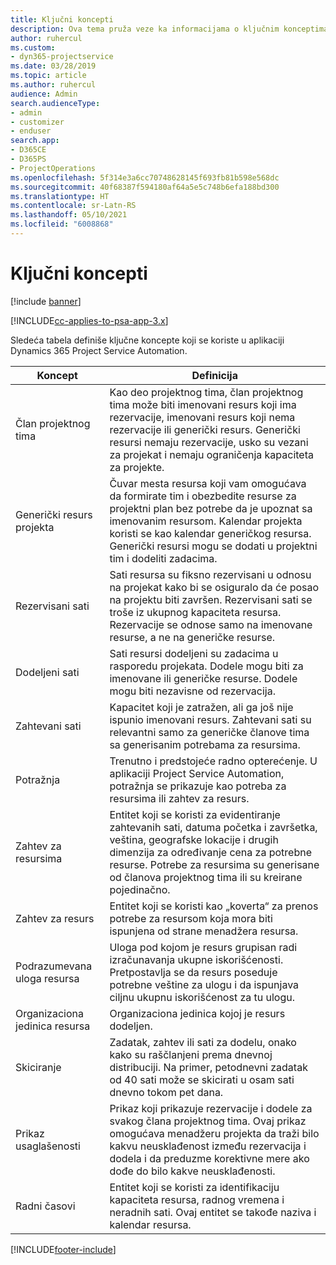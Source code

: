 ```yaml
---
title: Ključni koncepti
description: Ova tema pruža veze ka informacijama o ključnim konceptima za upravljanje resursima u aplikaciji Project Service Automation.
author: ruhercul
ms.custom:
- dyn365-projectservice
ms.date: 03/28/2019
ms.topic: article
ms.author: ruhercul
audience: Admin
search.audienceType:
- admin
- customizer
- enduser
search.app:
- D365CE
- D365PS
- ProjectOperations
ms.openlocfilehash: 5f314e3a6cc70748628145f693fb81b598e568dc
ms.sourcegitcommit: 40f68387f594180af64a5e5c748b6efa188bd300
ms.translationtype: HT
ms.contentlocale: sr-Latn-RS
ms.lasthandoff: 05/10/2021
ms.locfileid: "6008868"
---
```

# <a name="key-concepts"></a>Ključni koncepti

[!include [banner](../includes/psa-now-project-operations.md)]

[!INCLUDE[cc-applies-to-psa-app-3.x](../includes/cc-applies-to-psa-app-3x.md)]

Sledeća tabela definiše ključne koncepte koji se koriste u aplikaciji Dynamics 365 Project Service Automation.

| Koncept                    | Definicija |
|----------------------------|------------|
| Član projektnog tima        | Kao deo projektnog tima, član projektnog tima može biti imenovani resurs koji ima rezervacije, imenovani resurs koji nema rezervacije ili generički resurs. Generički resursi nemaju rezervacije, usko su vezani za projekat i nemaju ograničenja kapaciteta za projekte. |
| Generički resurs projekta   | Čuvar mesta resursa koji vam omogućava da formirate tim i obezbedite resurse za projektni plan bez potrebe da je upoznat sa imenovanim resursom. Kalendar projekta koristi se kao kalendar generičkog resursa. Generički resursi mogu se dodati u projektni tim i dodeliti zadacima. |
| Rezervisani sati               | Sati resursa su fiksno rezervisani u odnosu na projekat kako bi se osiguralo da će posao na projektu biti završen. Rezervisani sati se troše iz ukupnog kapaciteta resursa. Rezervacije se odnose samo na imenovane resurse, a ne na generičke resurse. |
| Dodeljeni sati             | Sati resursi dodeljeni su zadacima u rasporedu projekata. Dodele mogu biti za imenovane ili generičke resurse. Dodele mogu biti nezavisne od rezervacija. |
| Zahtevani sati             | Kapacitet koji je zatražen, ali ga još nije ispunio imenovani resurs. Zahtevani sati su relevantni samo za generičke članove tima sa generisanim potrebama za resursima. |
| Potražnja                     | Trenutno i predstojeće radno opterećenje. U aplikaciji Project Service Automation, potražnja se prikazuje kao potreba za resursima ili zahtev za resurs. |
| Zahtev za resursima       | Entitet koji se koristi za evidentiranje zahtevanih sati, datuma početka i završetka, veština, geografske lokacije i drugih dimenzija za određivanje cena za potrebne resurse. Potrebe za resursima su generisane od članova projektnog tima ili su kreirane pojedinačno. |
| Zahtev za resurs           | Entitet koji se koristi kao „koverta“ za prenos potrebe za resursom koja mora biti ispunjena od strane menadžera resursa. |
| Podrazumevana uloga resursa      | Uloga pod kojom je resurs grupisan radi izračunavanja ukupne iskorišćenosti. Pretpostavlja se da resurs poseduje potrebne veštine za ulogu i da ispunjava ciljnu ukupnu iskorišćenost za tu ulogu. |
| Organizaciona jedinica resursa | Organizaciona jedinica kojoj je resurs dodeljen. |
| Skiciranje                    | Zadatak, zahtev ili sati za dodelu, onako kako su raščlanjeni prema dnevnoj distribuciji. Na primer, petodnevni zadatak od 40 sati može se skicirati u osam sati dnevno tokom pet dana. |
| Prikaz usaglašenosti        | Prikaz koji prikazuje rezervacije i dodele za svakog člana projektnog tima. Ovaj prikaz omogućava menadžeru projekta da traži bilo kakvu neusklađenost između rezervacija i dodela i da preduzme korektivne mere ako dođe do bilo kakve neusklađenosti. |
| Radni časovi                 | Entitet koji se koristi za identifikaciju kapaciteta resursa, radnog vremena i neradnih sati. Ovaj entitet se takođe naziva i kalendar resursa. |


[!INCLUDE[footer-include](../includes/footer-banner.md)]